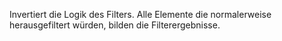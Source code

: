 Invertiert die Logik des Filters. Alle Elemente die normalerweise herausgefiltert würden, bilden die Filterergebnisse.
